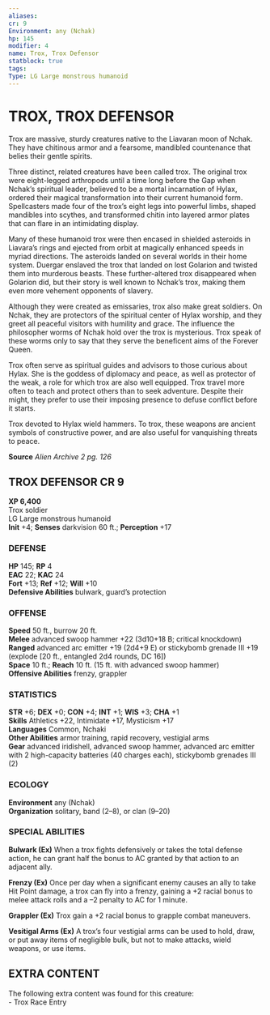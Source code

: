 ```yaml
---
aliases: 
cr: 9
Environment: any (Nchak)  
hp: 145
modifier: 4
name: Trox, Trox Defensor
statblock: true
tags: 
Type: LG Large monstrous humanoid  
---
```

# TROX, TROX DEFENSOR
Trox are massive, sturdy creatures native to the Liavaran moon of Nchak. They have chitinous armor and a fearsome, mandibled countenance that belies their gentle spirits.

Three distinct, related creatures have been called trox. The original trox were eight-legged arthropods until a time long before the Gap when Nchak’s spiritual leader, believed to be a mortal incarnation of Hylax, ordered their magical transformation into their current humanoid form. Spellcasters made four of the trox’s eight legs into powerful limbs, shaped mandibles into scythes, and transformed chitin into layered armor plates that can flare in an intimidating display.

Many of these humanoid trox were then encased in shielded asteroids in Liavara’s rings and ejected from orbit at magically enhanced speeds in myriad directions. The asteroids landed on several worlds in their home system. Duergar enslaved the trox that landed on lost Golarion and twisted them into murderous beasts. These further-altered trox disappeared when Golarion did, but their story is well known to Nchak’s trox, making them even more vehement opponents of slavery.

Although they were created as emissaries, trox also make great soldiers. On Nchak, they are protectors of the spiritual center of Hylax worship, and they greet all peaceful visitors with humility and grace. The influence the philosopher worms of Nchak hold over the trox is mysterious. Trox speak of these worms only to say that they serve the beneficent aims of the Forever Queen.

Trox often serve as spiritual guides and advisors to those curious about Hylax. She is the goddess of diplomacy and peace, as well as protector of the weak, a role for which trox are also well equipped. Trox travel more often to teach and protect others than to seek adventure. Despite their might, they prefer to use their imposing presence to defuse conflict before it starts.

Trox devoted to Hylax wield hammers. To trox, these weapons are ancient symbols of constructive power, and are also useful for vanquishing threats to peace.

**Source** _Alien Archive 2 pg. 126_

## TROX DEFENSOR CR 9

**XP 6,400**  
Trox soldier  
LG Large monstrous humanoid  
**Init** +4; **Senses** darkvision 60 ft.; **Perception** +17  

### DEFENSE

**HP** 145; **RP** 4  
**EAC** 22; **KAC** 24  
**Fort** +13; **Ref** +12; **Will** +10  
**Defensive Abilities** bulwark, guard’s protection  

### OFFENSE

**Speed** 50 ft., burrow 20 ft.  
**Melee** advanced swoop hammer +22 (3d10+18 B; critical knockdown)  
**Ranged** advanced arc emitter +19 (2d4+9 E) or stickybomb grenade III +19 (explode \[20 ft., entangled 2d4 rounds, DC 16\])  
**Space** 10 ft.; **Reach** 10 ft. (15 ft. with advanced swoop hammer)  
**Offensive Abilities** frenzy, grappler

### STATISTICS

**STR** +6; **DEX** +0; **CON** +4; **INT** +1; **WIS** +3; **CHA** +1  
**Skills** Athletics +22, Intimidate +17, Mysticism +17  
**Languages** Common, Nchaki  
**Other Abilities** armor training, rapid recovery, vestigial arms  
**Gear** advanced iridishell, advanced swoop hammer, advanced arc emitter with 2 high-capacity batteries (40 charges each), stickybomb grenades III (2)

### ECOLOGY

**Environment** any (Nchak)  
**Organization** solitary, band (2–8), or clan (9–20)

### SPECIAL ABILITIES

**Bulwark (Ex)** When a trox fights defensively or takes the total defense action, he can grant half the bonus to AC granted by that action to an adjacent ally.

**Frenzy (Ex)** Once per day when a significant enemy causes an ally to take Hit Point damage, a trox can fly into a frenzy, gaining a +2 racial bonus to melee attack rolls and a –2 penalty to AC for 1 minute.

**Grappler (Ex)** Trox gain a +2 racial bonus to grapple combat maneuvers.

**Vesitigal Arms (Ex)** A trox’s four vestigial arms can be used to hold, draw, or put away items of negligible bulk, but not to make attacks, wield weapons, or use items.

## EXTRA CONTENT

The following extra content was found for this creature:  
\- Trox Race Entry
